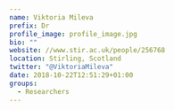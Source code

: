 ```yaml
---
name: Viktoria Mileva
prefix: Dr
profile_image: profile_image.jpg
bio: ""
website: //www.stir.ac.uk/people/256768
location: Stirling, Scotland
twitter: "@ViktoriaMileva"
date: 2018-10-22T12:51:29+01:00
groups:
  - Researchers
---
```

